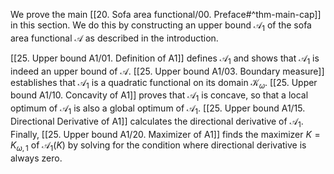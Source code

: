 We prove the main [[20. Sofa area functional/00. Preface#^thm-main-cap]] in this section. We do this by constructing an upper bound $\mathcal{A}_1$ of the sofa area functional $\mathcal{A}$ as described in the introduction.

[[25. Upper bound A1/01. Definition of A1]] defines $\mathcal{A}_1$ and shows that $\mathcal{A}_1$ is indeed an upper bound of $\mathcal{A}$. [[25. Upper bound A1/03. Boundary measure]] establishes that $\mathcal{A}_1$ is a quadratic functional on its domain $\mathcal{K}_\omega$. [[25. Upper bound A1/10. Concavity of A1]] proves that $\mathcal{A}_1$ is concave, so that a local optimum of $\mathcal{A}_1$ is also a global optimum of $\mathcal{A}_1$. [[25. Upper bound A1/15. Directional Derivative of A1]] calculates the directional derivative of $\mathcal{A}_1$. Finally, [[25. Upper bound A1/20. Maximizer of A1]] finds the maximizer $K = K_{\omega, 1}$ of $\mathcal{A}_1(K)$ by solving for the condition where directional derivative is always zero.